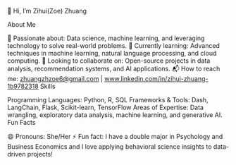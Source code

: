 👋 Hi, I’m Zihui(Zoe) Zhuang

About Me

🌟 Passionate about: Data science, machine learning, and leveraging technology to solve real-world problems.
🧠 Currently learning: Advanced techniques in machine learning, natural language processing, and cloud computing.
🤝 Looking to collaborate on: Open-source projects in data analysis, recommendation systems, and AI applications.
📬 How to reach me: zhuangzhzoe6@gmail.com | www.linkedin.com/in/zihui-zhuang-1b9782318
Skills

Programming Languages: Python, R, SQL
Frameworks & Tools: Dash, LangChain, Flask, Scikit-learn, TensorFlow
Areas of Expertise: Data wrangling, exploratory data analysis, machine learning, and generative AI.
Fun Facts

😄 Pronouns: She/Her
⚡ Fun fact: I have a double major in Psychology and Business Economics and I love applying behavioral science insights to data-driven projects!
